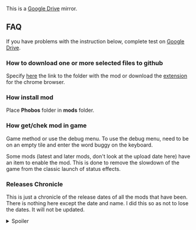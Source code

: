 This is a [Google Drive](https://drive.google.com/drive/folders/1n7KAw_ACSoOeiUhKhrPPfzm_V6dIiIy7) mirror.
## FAQ
If you have problems with the instruction below, complete test on [Google Drive](https://drive.google.com/drive/folders/1n7KAw_ACSoOeiUhKhrPPfzm_V6dIiIy7).
### How to download one or more selected files to github
Specify [here](https://goo.su/wWDdocB) the link to the folder with the mod or download the [extension](https://chrome.google.com/webstore/detail/gitzip-for-github/ffabmkklhbepgcgfonabamgnfafbdlkn) for the chrome browser. 
### How install mod
Place **Phobos** folder in **mods** folder.
### How get/chek mod in game
Game method or use the debug menu.  To use the debug menu, need to be on an empty tile and enter the word buggy on the keyboard.

Some mods (latest and later mods, don't look at the upload date here) have an item to enable the mod.  This is done to remove the slowdown of the game from the classic launch of status effects.
### Releases Chronicle
This is just a chronicle of the release dates of all the mods that have been. There is nothing here except the date and name. I did this so as not to lose the dates. It will not be updated.
<details>
<summary>Spoiler</summary>
 
| Date | Name | Last UPD | New Name |
| --- | --- | --- | --- | 
| 30.06.2019 | Accatran Pattern Mk lc Flamer | 06.07.2019 | Accatran Pattern Mk 1c Flamer, Sniper Rife, Hot-shot lasgun, Lasgun, Laspistol, Сhainsword, Power Sword | 
| 01.07.2019 | Party Set Box | 
| 01.07.2019 | Panties of Lyssieth Lilithmartuilani | 
| 02.07.2019 | Stealth Box | 23.07.2020 |
| 05.07.2019 | H.E.V and H.E.V Classic | 
| 15.07.2019 | Minigun | 22.07.2019 | Minigun, Plasma Defender, Weathered 10mm pistol, Laser pistol, Compliance Regulator | 
| 26.07.2019 | Brain Slug |
| 25.08.2019 | Enchant Body | 23.06.2021 |
| 25.08.2019 | Invisible Tattoo |
| 28.08.2019 | Weapons of Chaos from The Universe Warhammer 40k |
| 31.08.2019 | Parasite Infection | 20.04.2020 |
| 02.09.2019 | Adapation of Mod Tlavoc | 03.12.2019 |
| 12.09.2019 | Lightsabers |
| 31.10.2019 | Hellhammer | 16.07.2020 | 
| 08.11.2019 | MLP Feral |
| 02.12.2019 | Fire Axe |
| 17.05.2020 | Machete |
| 21.05.2020 | Rolled Up Newspaper |
| 22.05.2020 | Pillow |
| 23.05.2020 | Mask of Inosuke |
| 27.05.2020 | TESV Weapons Full Pack |
| 28.05.2020 | ICS-191 GLM Grenade Launcher |
| 30.05.2020 | Grenades |
| 02.06.2020 | Bottle |
| 20.07.2020 | Ethics of Stellaris |
| 23.07.2020 | Arcane Infinite Enchantment Limit |
| 01.08.2020 | Implants |
| 21.08.2020 | Sapper Shovel |
| 22.08.2020 | SCP 1471 |
| 05.09.2020 | Boom Cards |
| 10.09.2020 | Broom |

Real mods will come next (programming).
| Date | Name | Last UPD | New Name |
| --- | --- | --- | --- | 
| 21.09.2020 | Bottled Arcane Essence |
| 30.09.2020 | Psh-Psh | 24.05.2021 |
| 01.10.2020 | Faithful Slave Forever |
| 03.10.2020 | Quick Potion |
| 04.10.2020 | Converting Currency |
| 16.10.2020 | Magic Penis |
| 15.12.2020 | All Friendly |
| 05.01.2021 | Eternal Loyalty |
| 23.01.2021 | MLP | 17.03.2022 |
| 26.01.2021 | TF |
| 27.01.2021 | Eevee | 17.03.2022 |
| 08.02.2021 | Renamon | 23.06.2021 |
| 09.02.2021 | Goat | 23.06.2021 | Subraces for Goat
| 27.03.2021 | All Ferals | 17.03.2022 | Add ferals
| 02.04.2021 | Loot Box |
| 12.04.2021 | Color Pack |
| 13.04.2021 | Bird | 17.09.2021 |
| 16.04.2021 | Palico |
| 19.04.2021 | Armageddon |
| 21.04.2021 | Cold Water | 25.04.2021 |
| 24.04.2021 | All Consuming Shield |
| 26.04.2021 | No Fetishes | 22.04.2023 |
| 26.04.2021 | Poisonous Breath |
| 05.05.2021 | Flashbang |
| 09.05.2021 | Feral Group |
| 19.05.2021 | Survival |
| 22.05.2021 | Instant Birth | 23.06.2021 |
| 15.06.2021 | Switcher Mute |
| 22.06.2021 | Body Material Switch |
| 24.06.2021 | Infinite Enchantment Capacity |
| 28.06.2021 | Occupation Switch |
| 04.07.2021 | Essence Mining |
| 05.07.2021 | Filly Points Up |
| 10.07.2021 | Duplicate Inventory |
| 20.07.2021 | Сhanged |
| 31.07.2021 | Character Preset Switch | 20.04.2022 |
| 31.07.2021 | More Inventory |
| 31.07.2021 | Move Character | | Pocket Dimension |
| 16.08.2021 | Skip Time |
| 16.08.2021 | Storm Arcane Switcher |
| 19.08.2021 | Up Affection |
| 20.08.2021 | Level Alignment for Slave | 21.08.2021 |
| 22.08.2021 | Set Slave |
| 23.08.2021 | Cancel Orgasm |
| 01.09.2021 | Orgasmic Level Drain for All | 02.09.2021 |
| 01.09.2021 | Pokeball |
| 09.09.2021 | Fighting Dick | 11.09.2021 |
| 10.09.2021 | Fighting Boobs | 11.09.2021 |
| 17.09.2021 | Healing for NPC | 
| 21.09.2021 | Switcher Demons | 03.11.2021 |
| 26.09.2021 | Back in Time | 
| 01.10.2021 | Сhange Essence | 
| 07.10.2021 | Core Attributes | 
| 09.10.2021 | Eye of Subdue | 
| 18.10.2021 | Slave is Cooking | 
| 20.10.2021 | Kobold | 
| 26.10.2021 | More Essence from Sex | 27.11.2021 |
| 30.10.2021 | More Cum Regeneration |
| 04.11.2021 | More Cum for NPC |
| 17.11.2021 | Move NPC |
| 18.11.2021 | Summon Childs |
| 02.12.2021 | Removes All NPC On The Map |
| 07.02.2022 | Change Character Height |
| 08.02.2022 | Selective Setting of Affection |
| 27.02.2022 | Battle Claws | 28.02.2022 |
| 28.02.2022 | Сarton of Milk |
| 05.04.2022 | All Friendly |
| 05.04.2022 | Carrot |
| 20.04.2022 | Traps |
| 30.07.2022 | Recovery Outside of Combat |
| 09.08.2022 | Edit Map |
| 12.10.2022 | Selective Delete NPC |
</details>
